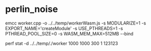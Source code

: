 # perlin_noise
emcc worker.cpp -o ../../temp/workerWasm.js     -s MODULARIZE=1     -s EXPORT_NAME='createModule'     -s USE_PTHREADS=1     -s PTHREAD_POOL_SIZE=0     -s  WASM_MEM_MAX=512MB     --bind

perf stat -d ../../temp/./worker 1000 1000 300 1 123123